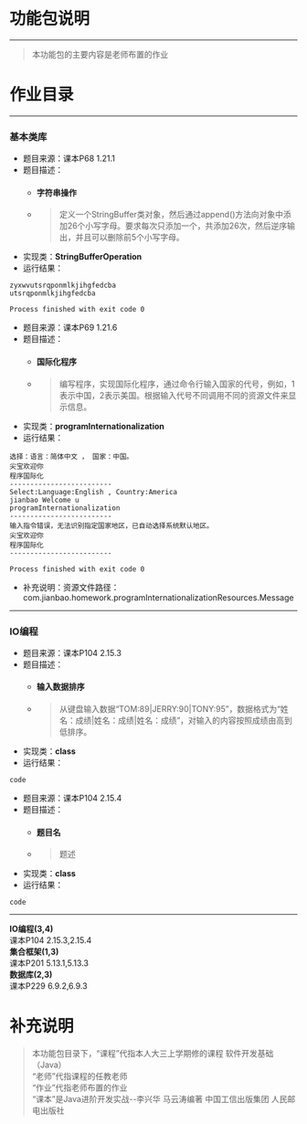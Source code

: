 # 功能包说明
****

> 本功能包的主要内容是老师布置的作业
# 

# 作业目录
***
### **基本类库**  

- 题目来源：课本P68 1.21.1
- 题目描述：
  - #### **字符串操作**
  - >定义一个StringBuffer类对象，然后通过append()方法向对象中添加26个小写字母。要求每次只添加一个，共添加26次，然后逆序输出，并且可以删除前5个小写字母。
- 实现类：**StringBufferOperation**
- 运行结果：
```
zyxwvutsrqponmlkjihgfedcba
utsrqponmlkjihgfedcba

Process finished with exit code 0
```

- 题目来源：课本P69 1.21.6
- 题目描述：
    - #### **国际化程序**
    - > 编写程序，实现国际化程序，通过命令行输入国家的代号，例如，1表示中国，2表示美国。根据输入代号不同调用不同的资源文件来显示信息。
- 实现类：**programInternationalization**
- 运行结果：
```
选择：语言：简体中文 ， 国家：中国。
尖宝欢迎你
程序国际化
-------------------------
Select:Language:English , Country:America
jianbao Welcome u
programInternationalization
-------------------------
输入指令错误，无法识别指定国家地区，已自动选择系统默认地区。
尖宝欢迎你
程序国际化
-------------------------

Process finished with exit code 0
```
- 补充说明：资源文件路径：com.jianbao.homework.programInternationalizationResources.Message
***
### **IO编程**

- 题目来源：课本P104 2.15.3
- 题目描述：
    - #### **输入数据排序**
    - >从键盘输入数据“TOM:89|JERRY:90|TONY:95”，数据格式为“姓名：成绩|姓名：成绩|姓名：成绩”，对输入的内容按照成绩由高到低排序。
- 实现类：**class**
- 运行结果：
```
code
```

- 题目来源：课本P104 2.15.4
- 题目描述：
    - #### **题目名**
    - >题述
- 实现类：**class**
- 运行结果：
```
code
```
***
**IO编程(3,4)**  
    课本P104 2.15.3,2.15.4  
**集合框架(1,3)**  
    课本P201 5.13.1,5.13.3  
**数据库(2,3)**  
    课本P229 6.9.2,6.9.3  

# 补充说明
> 本功能包目录下，“课程”代指本人大三上学期修的课程 软件开发基础（Java）  
>              “老师”代指课程的任教老师  
>              “作业”代指老师布置的作业  
>              “课本”是Java进阶开发实战--李兴华 马云涛编著 中国工信出版集团 人民邮电出版社


